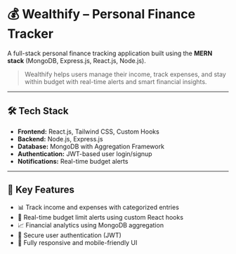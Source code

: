 # 💰 Wealthify – Personal Finance Tracker

A full-stack personal finance tracking application built using the **MERN stack** (MongoDB, Express.js, React.js, Node.js).

> Wealthify helps users manage their income, track expenses, and stay within budget with real-time alerts and smart financial insights.

---

## 🛠 Tech Stack

- **Frontend:** React.js, Tailwind CSS, Custom Hooks
- **Backend:** Node.js, Express.js
- **Database:** MongoDB with Aggregation Framework
- **Authentication:** JWT-based user login/signup
- **Notifications:** Real-time budget alerts

---

## 🚀 Key Features

- 📊 Track income and expenses with categorized entries  
- 🔔 Real-time budget limit alerts using custom React hooks  
- 📈 Financial analytics using MongoDB aggregation  
- 🔐 Secure user authentication (JWT)  
- 📱 Fully responsive and mobile-friendly UI  

